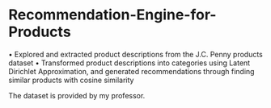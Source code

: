 # Recommendation-Engine-for-Products

• Explored and extracted product descriptions from the J.C. Penny products dataset
• Transformed product descriptions into categories using Latent Dirichlet Approximation, and generated recommendations through finding similar products with cosine similarity

The dataset is provided by my professor. 
